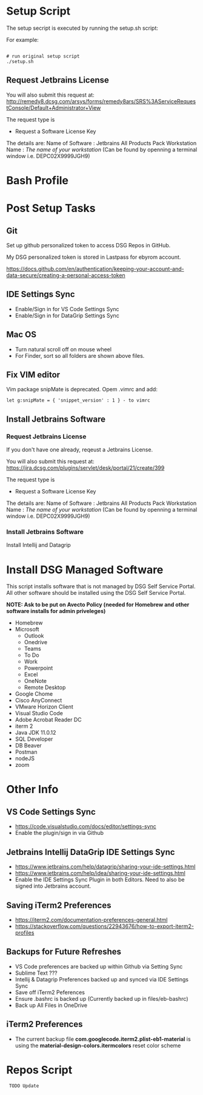# Setup Script



The setup secript is executed by running the setup.sh script:

For example:

```

# run original setup script
./setup.sh
```


## Request Jetbrains License

You will also submit this request at: http://remedy8.dcsg.com/arsys/forms/remedy8ars/SRS%3AServiceRequestConsole/Default+Administrator+View

The request type is
* Request a Software License Key 

The details are:
Name of Software : 	Jetbrains All Products Pack
Workstation Name : *The name of your workstation* (Can be found by openning a terminal window i.e. DEPC02X9999JGH9)


# Bash Profile

# Post Setup Tasks

## Git

Set up github personalized token to access DSG Repos in GitHub.

My DSG personalized token is stored in Lastpass for ebyrom account.

https://docs.github.com/en/authentication/keeping-your-account-and-data-secure/creating-a-personal-access-token

## IDE Settings Sync

* Enable/Sign in for VS Code Settings Sync
* Enable/Sign in for DataGrip Settings Sync

## Mac OS

* Turn natural scroll off on mouse wheel
* For Finder, sort so all folders are shown above files.

## Fix VIM editor

Vim package snipMate is deprecated.  Opem .vimrc and add:
```
let g:snipMate = { 'snippet_version' : 1 } - to vimrc
```

## Install Jetbrains Software

### Request Jetbrains License

If you don't have one already, reqeust a Jetbrains License.

You will also submit this request at: https://jira.dcsg.com/plugins/servlet/desk/portal/21/create/399

The request type is
* Request a Software License Key 

The details are:
Name of Software :  Jetbrains All Products Pack
Workstation Name : *The name of your workstation* (Can be found by openning a terminal window i.e. DEPC02X9999JGH9)

### Install Jetbrains Software

Install Intellij and Datagrip

# Install DSG Managed Software

This script installs software that is not managed by DSG Self Service Portal.  All other software should be installed using the DSG Self Service Portal.

**NOTE: Ask to be put on Avecto Policy (needed for Homebrew and other software installs for admin priveleges)**

* Homebrew
* Microsoft
    * Outlook
    * Onedrive
    * Teams
    * To Do
    * Work
    * Powerpoint
    * Excel
    * OneNote
    * Remote Desktop
* Google Chome
* Cisco AnyConnect
* VMware Horizon Client
* Visual Studio Code
* Adobe Acrobat Reader DC
* iterm 2
* Java JDK 11.0.12
* SQL Developer
* DB Beaver
* Postman
* nodeJS
* zoom

# Other Info

## VS Code Settings Sync

 * https://code.visualstudio.com/docs/editor/settings-sync
 * Enable the plugin/sign in via Github


## Jetbrains Intellij DataGrip IDE Settings Sync

 * https://www.jetbrains.com/help/datagrip/sharing-your-ide-settings.html
 * https://www.jetbrains.com/help/idea/sharing-your-ide-settings.html
 * Enable the IDE Settings Sync Plugin in both Editors.  Need to also be signed into Jetbrains account.

## Saving iTerm2 Preferences

* https://iterm2.com/documentation-preferences-general.html
* https://stackoverflow.com/questions/22943676/how-to-export-iterm2-profiles

## Backups for Future Refreshes

* VS Code preferences are backed up within Github via Setting Sync
* Sublime Text ???
* Intellij & Datagrip Preferences backed up and synced via IDE Settings Sync
* Save off iTerm2 Peferences
* Ensure .bashrc is backed up (Currently backed up in files/eb-bashrc)
* Back up All Files in OneDrive

## iTerm2 Preferences

* The current backup file **com.googlecode.iterm2.plist-eb1-material** is using the **material-design-colors.itermcolors** reset color scheme

# Repos Script
```
 TODO Update
```